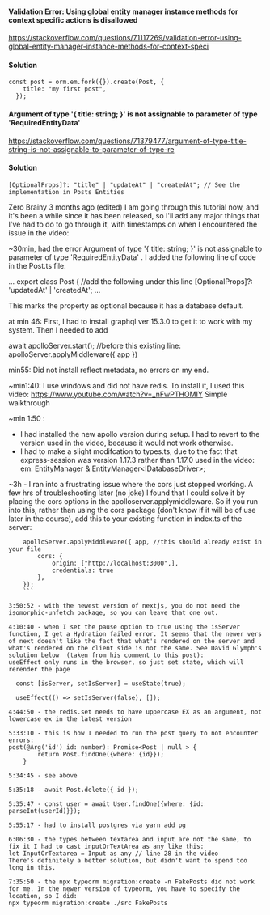 #### Validation Error: Using global entity manager instance methods for context specific actions is disallowed

https://stackoverflow.com/questions/71117269/validation-error-using-global-entity-manager-instance-methods-for-context-speci

#### Solution
``` 
const post = orm.em.fork({}).create(Post, {
    title: "my first post",
  }); 
```
#### Argument of type '{ title: string; }' is not assignable to parameter of type 'RequiredEntityData<Post>'

https://stackoverflow.com/questions/71379477/argument-of-type-title-string-is-not-assignable-to-parameter-of-type-re

#### Solution
```
[OptionalProps]?: "title" | "updateAt" | "createdAt"; // See the implementation in Posts Entities
```



Zero Brainy
3 months ago (edited)
I am going through this tutorial now, and it's been a while since it has been released, so I'll add any major things that I've had to do to go through it, with timestamps on when I encountered the issue in the video:

~30min, had the error  Argument of type '{ title: string; }' is not assignable to parameter of type 'RequiredEntityData<Post>' . I added the following line of code in the Post.ts file:

...
export class Post {  //add the following under this line
[OptionalProps]?: 'updatedAt' | 'createdAt'; 
...


This marks the property as optional because it has a database default.


at min 46:
First, I had to install graphql ver 15.3.0 to get it to work with my system. Then I needed to add 

await apolloServer.start();
//before this existing line:
apolloServer.applyMiddleware({ app })


min55:
Did not install reflect metadata, no errors on my end.

~min1:40:
I use windows and did not have redis. To install it, I used this video: https://www.youtube.com/watch?v=_nFwPTHOMIY Simple walkthrough

~min 1:50 :
 - I had installed the new apollo version during setup. I had to revert to the version used in the video, because it would not work otherwise.
- I had to make a slight modifcation to types.ts, due to the fact that express-session was version 1.17.3 rather than 1.17.0 used in the video:
em: EntityManager<any> & EntityManager<IDatabaseDriver<Connection>>;

~3h - I ran into a frustrating issue where the cors just stopped working. A few hrs of troubleshooting later (no joke) I found that I could solve it by placing the cors options in the apolloserver.applymiddleware. So if you run into this, rather than using the cors package (don't know if it will be of use later in the course), add this to your existing function in index.ts of the server:

```
    apolloServer.applyMiddleware({ app, //this should already exist in your file
        cors: {
            origin: ["http://localhost:3000",],
            credentials: true
        },
    });
    ```

3:50:52 - with the newest version of nextjs, you do not need the isomorphic-unfetch package, so you can leave that one out.

4:10:40 - when I set the pause option to true using the isServer function, I get a Hydration failed error. It seems that the newer vers of next doesn't like the fact that what's rendered on the server and what's rendered on the client side is not the same. See David Glymph's solution below  (taken from his comment to this post):
useEffect only runs in the browser, so just set state, which will rerender the page

  const [isServer, setIsServer] = useState(true);

  useEffect(() => setIsServer(false), []);

4:44:50 - the redis.set needs to have uppercase EX as an argument, not lowercase ex in the latest version

5:33:10 - this is how I needed to run the post query to not encounter errors:    
post(@Arg('id') id: number): Promise<Post | null > {
        return Post.findOne({where: {id}});
    }

5:34:45 - see above

5:35:18 - await Post.delete({ id });

5:35:47 - const user = await User.findOne({where: {id: parseInt(userId)}});

5:55:17 - had to install postgres via yarn add pg

6:06:30 - the types between textarea and input are not the same, to fix it I had to cast inputOrTextArea as any like this:
let InputOrTextarea = Input as any // line 28 in the video
There's definitely a better solution, but didn't want to spend too long in this.

7:35:50 - the npx typeorm migration:create -n FakePosts did not work for me. In the newer version of typeorm, you have to specify the location, so I did:
npx typeorm migration:create ./src FakePosts

